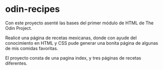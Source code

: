 # odin-recipes

Con este proyecto asenté las bases del primer módulo de HTML de The Odin Project.

Realicé una página de recetas mexicanas, donde con ayude del conocimiento en HTML y CSS pude generar una bonita página de algunas de mis comidas favoritas.

El proyecto consta de una pagina index, y tres páginas de recetas diferentes.